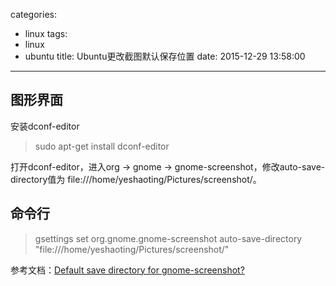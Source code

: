 categories:
  - linux
tags:
  - linux
  - ubuntu
title: Ubuntu更改截图默认保存位置
date: 2015-12-29 13:58:00
---

## 图形界面

安装dconf-editor
> sudo apt-get install dconf-editor

打开dconf-editor，进入org -> gnome -> gnome-screenshot，修改auto-save-directory值为 file:///home/yeshaoting/Pictures/screenshot/。


## 命令行
> gsettings set org.gnome.gnome-screenshot auto-save-directory "file:///home/yeshaoting/Pictures/screenshot/"

参考文档：[Default save directory for gnome-screenshot?](http://askubuntu.com/a/134469)